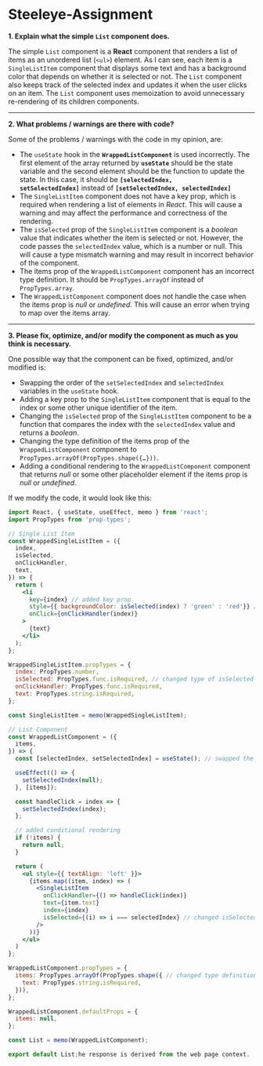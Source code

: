 # Steeleye-Assignment


**1. Explain what the simple `List` component does.**



The simple `List` component is a **React** component that renders a list of items as an unordered list (`<ul>`) element. As I can see, each item is a `SingleListItem` component that displays some text and has a background color that depends on whether it is selected or not. The `List` component also keeps track of the selected index and updates it when the user clicks on an item. The `List` component uses memoization to avoid unnecessary re-rendering of its children components.

---

**2. What problems / warnings are there with code?**




Some of the problems / warnings with the code in my opinion, are:

- The `useState` hook in the **`WrappedListComponent`** is used incorrectly.  The first element of the array returned by **`useState`** should be the state variable and the second element should be the function to update the state. In this case, it should be **`[selectedIndex, setSelectedIndex]`** instead of **`[setSelectedIndex, selectedIndex]`**
- The `SingleListItem` component does not have a key prop, which is required when rendering a list of elements in *React*. This will cause a warning and may affect the performance and correctness of the rendering.
- The `isSelected` prop of the `SingleListItem` component is a *boolean* value that indicates whether the item is selected or not. However, the code passes the `selectedIndex` value, which is a number or null. This will cause a type mismatch warning and may result in incorrect behavior of the component.
- The items prop of the `WrappedListComponent` component has an incorrect type definition. It should be `PropTypes.arrayOf` instead of `PropTypes.array`.
- The `WrappedListComponent` component does not handle the case when the items prop is *null* or *undefined*. This will cause an error when trying to map over the items array.

---
**3. Please fix, optimize, and/or modify the component as much as you think is necessary.**


One possible way that the component can be fixed, optimized, and/or modified is:

- Swapping the order of the `setSelectedIndex` and `selectedIndex` variables in the `useState` hook.
- Adding a key prop to the `SingleListItem` component that is equal to the index or some other unique identifier of the item.
- Changing the `isSelected` prop of the `SingleListItem` component to be a function that compares the index with the `selectedIndex` value and returns a *boolean*.
- Changing the type definition of the items prop of the `WrappedListComponent` component to `PropTypes.arrayOf(PropTypes.shape({…}))`.
- Adding a conditional rendering to the `WrappedListComponent` component that returns *null* or some other placeholder element if the items prop is *null* or *undefined*.

If we modify the code, it would look like this:

```jsx
import React, { useState, useEffect, memo } from 'react';
import PropTypes from 'prop-types';

// Single List Item
const WrappedSingleListItem = ({
  index,
  isSelected,
  onClickHandler,
  text,
}) => {
  return (
    <li
      key={index} // added key prop
      style={{ backgroundColor: isSelected(index) ? 'green' : 'red'}} // changed isSelected prop to be a function
      onClick={onClickHandler(index)}
    >
      {text}
    </li>
  );
};

WrappedSingleListItem.propTypes = {
  index: PropTypes.number,
  isSelected: PropTypes.func.isRequired, // changed type of isSelected prop to be a function
  onClickHandler: PropTypes.func.isRequired,
  text: PropTypes.string.isRequired,
};

const SingleListItem = memo(WrappedSingleListItem);

// List Component
const WrappedListComponent = ({
  items,
}) => {
  const [selectedIndex, setSelectedIndex] = useState(); // swapped the order of variables

  useEffect(() => {
    setSelectedIndex(null);
  }, [items]);

  const handleClick = index => {
    setSelectedIndex(index);
  };

  // added conditional rendering
  if (!items) {
    return null;
  }

  return (
    <ul style={{ textAlign: 'left' }}>
      {items.map((item, index) => (
        <SingleListItem
          onClickHandler={() => handleClick(index)}
          text={item.text}
          index={index}
          isSelected={(i) => i === selectedIndex} // changed isSelected prop to be a function
        />
      ))}
    </ul>
  )
};

WrappedListComponent.propTypes = {
  items: PropTypes.arrayOf(PropTypes.shape({ // changed type definition of items prop
    text: PropTypes.string.isRequired,
  })),
};

WrappedListComponent.defaultProps = {
  items: null,
};

const List = memo(WrappedListComponent);

export default List;he response is derived from the web page context.
```

